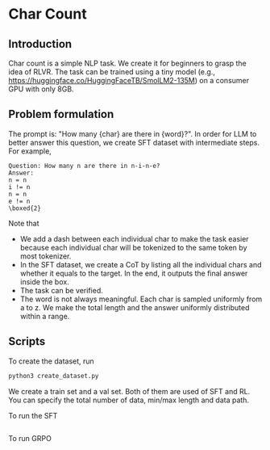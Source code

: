# Char Count
## Introduction
Char count is a simple NLP task. We create it for beginners to grasp the idea of RLVR. The task can be trained using a tiny model (e.g., https://huggingface.co/HuggingFaceTB/SmolLM2-135M) on a consumer GPU with only 8GB.

## Problem formulation
The prompt is: "How many {char} are there in {word}?". In order for LLM to better answer this question, we create SFT dataset with intermediate steps. For example,

```text
Question: How many n are there in n-i-n-e?
Answer:
n = n
i != n
n = n
e != n
\boxed{2}
```

Note that
- We add a dash between each individual char to make the task easier because each individual char will be tokenized to the same token by most tokenizer.
- In the SFT dataset, we create a CoT by listing all the individual chars and whether it equals to the target. In the end, it outputs the final answer inside the box.
- The task can be verified.
- The word is not always meaningful. Each char is sampled uniformly from a to z. We make the total length and the answer uniformly distributed within a range.

## Scripts
To create the dataset, run
```bash
python3 create_dataset.py
```
We create a train set and a val set. Both of them are used of SFT and RL. You can specify the total number of data, min/max length and data path.

To run the SFT
```bash
```

To run GRPO
```bash
```
